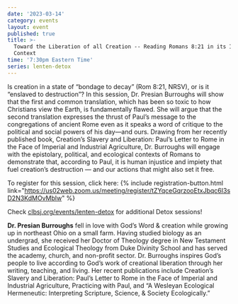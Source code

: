 ```yaml
---
date: '2023-03-14'
category: events
layout: event
published: true
title: >-
  Toward the Liberation of all Creation -- Reading Romans 8:21 in its Imperial
  Context
time: '7:30pm Eastern Time'
series: lenten-detox
---
```

Is creation in a state of “bondage to decay” (Rom 8:21, NRSV), or is it “enslaved to destruction”? In this session, Dr. Presian Burroughs will show that the first and common translation, which has been so toxic to how Christians view the Earth, is fundamentally flawed. She will argue that the second translation expresses the thrust of Paul’s message to the congregations of ancient Rome even as it speaks a word of critique to the political and social powers of his day—and ours. Drawing from her recently published book, Creation’s Slavery and Liberation: Paul’s Letter to Rome in the Face of Imperial and Industrial Agriculture, Dr. Burroughs will engage with the epistolary, political, and ecological contexts of Romans to demonstrate that, according to Paul, it is human injustice and impiety that fuel creation’s destruction — and our actions that might also set it free. 

To register for this session, click here: {% include registration-button.html link="https://us02web.zoom.us/meeting/register/tZYqceGqrzooEtxJbqc6I3sD2N3KdMOvMblw" %}

Check [clbsj.org/events/lenten-detox](https://clbsj.org/events/lenten-detox/) for additional Detox sessions!

**Dr. Presian Burroughs** fell in love with God’s Word & creation while growing up in northeast Ohio on a small farm. Having studied biology as an undergrad, she received her Doctor of Theology degree in New Testament Studies and Ecological Theology from Duke Divinity School and has served the academy, church, and non-profit sector. Dr. Burroughs inspires God’s people to live according to God’s work of creational liberation through her writing, teaching, and living. Her recent publications include Creation’s Slavery and Liberation: Paul’s Letter to Rome in the Face of Imperial and Industrial Agriculture, Practicing with Paul, and “A Wesleyan Ecological Hermeneutic: Interpreting Scripture, Science, & Society Ecologically.”
